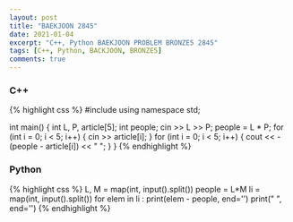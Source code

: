 ```yaml
---
layout: post
title: "BAEKJOON 2845"
date: 2021-01-04
excerpt: "C++, Python BAEKJOON PROBLEM BRONZE5 2845"
tags: [C++, Python, BACKJOON, BRONZE5]
comments: true
---
```

### C++
{% highlight css %} 
#include <iostream>
using namespace std;

int main()
{
	int L, P, article[5];
	int people;
	cin >> L >> P;
	people = L * P;
	for (int i = 0; i < 5; i++) 
	{
		cin >> article[i];
	}
	for (int i = 0; i < 5; i++)
	{
		cout << -(people - article[i]) << " ";
	}
}
{% endhighlight %}

### Python
{% highlight css %}
L, M = map(int, input().split())
people = L*M
li = map(int, input().split())
for elem in li :
    print(elem - people, end='')
    print(" ", end='')
{% endhighlight %}